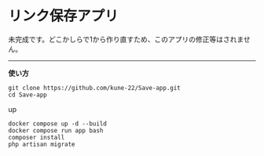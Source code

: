 # リンク保存アプリ
未完成です。どこかしらで1から作り直すため、このアプリの修正等はされません。
<hr>

**__使い方__**
```
git clone https://github.com/kune-22/Save-app.git
cd Save-app
```
up
```
docker compose up -d --build
docker compose run app bash
composer install
php artisan migrate
```
